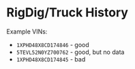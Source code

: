 RigDig/Truck History
===

Example VINs:
- `1XPHD48X8CD174846` - good
- `5TEVL52N0YZ700762` - good, but no data
- `1XPHD48X8CD174845` - bad
